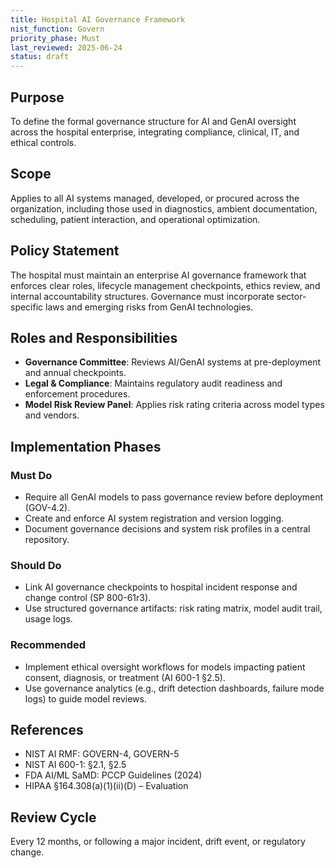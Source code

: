 ```yaml
---
title: Hospital AI Governance Framework
nist_function: Govern
priority_phase: Must
last_reviewed: 2025-06-24
status: draft
---
```


## Purpose
To define the formal governance structure for AI and GenAI oversight across the hospital enterprise, integrating compliance, clinical, IT, and ethical controls.

## Scope
Applies to all AI systems managed, developed, or procured across the organization, including those used in diagnostics, ambient documentation, scheduling, patient interaction, and operational optimization.

## Policy Statement
The hospital must maintain an enterprise AI governance framework that enforces clear roles, lifecycle management checkpoints, ethics review, and internal accountability structures. Governance must incorporate sector-specific laws and emerging risks from GenAI technologies.

## Roles and Responsibilities
- **Governance Committee**: Reviews AI/GenAI systems at pre-deployment and annual checkpoints.
- **Legal & Compliance**: Maintains regulatory audit readiness and enforcement procedures.
- **Model Risk Review Panel**: Applies risk rating criteria across model types and vendors.

## Implementation Phases

### Must Do
- Require all GenAI models to pass governance review before deployment (GOV-4.2).
- Create and enforce AI system registration and version logging.
- Document governance decisions and system risk profiles in a central repository.

### Should Do
- Link AI governance checkpoints to hospital incident response and change control (SP 800-61r3).
- Use structured governance artifacts: risk rating matrix, model audit trail, usage logs.

### Recommended
- Implement ethical oversight workflows for models impacting patient consent, diagnosis, or treatment (AI 600-1 §2.5).
- Use governance analytics (e.g., drift detection dashboards, failure mode logs) to guide model reviews.

## References
- NIST AI RMF: GOVERN-4, GOVERN-5
- NIST AI 600-1: §2.1, §2.5
- FDA AI/ML SaMD: PCCP Guidelines (2024)
- HIPAA §164.308(a)(1)(ii)(D) – Evaluation

## Review Cycle
Every 12 months, or following a major incident, drift event, or regulatory change.
